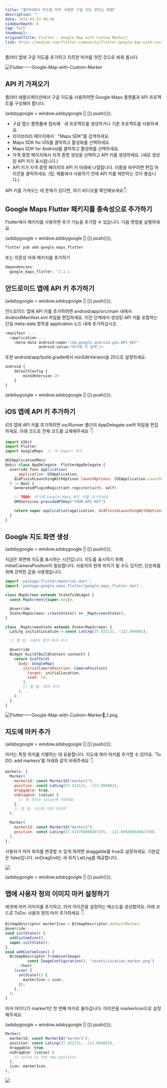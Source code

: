 ```yaml
---
title: "플러터에서 커스텀 마커 사용한 구글 지도 만드는 방법"
description: ""
date: 2024-03-23 00:40
sidebarDepth: 0
tag: Tech
thumbnail:
originalTitle: Flutter — Google Map with Custom Marker📍
link: https://medium.com/flutter-community/flutter-google-map-with-custom-marker-ea1555a37342
---
```


플러터 앱에 구글 지도를 추가하고 지루한 마커를 멋진 것으로 바꿔 봅시다.

![Flutter-—-Google-Map-with-Custom-Marker](./img/Flutter-—-Google-Map-with-Custom-Marker📍_0.png)

## API 키 가져오기

플러터 애플리케이션에서 구글 지도를 사용하려면 Google Maps 플랫폼과 API 프로젝트를 구성해야 합니다.

<!-- ui-log 수평형 -->

<ins class="adsbygoogle"
      style="display:block"
      data-ad-client="ca-pub-4877378276818686"
      data-ad-slot="9743150776"
      data-ad-format="auto"
      data-full-width-responsive="true"></ins>
<component is="script">
(adsbygoogle = window.adsbygoogle || []).push({});
</component>

- 구글 맵스 플랫폼에 접속해 ` 새 프로젝트를 생성하거나 기존 프로젝트를 사용하세요.
- 라이브러리 페이지에서 ` "Maps SDK"를 검색하세요.
- Maps SDK for iOS를 클릭하고 활성화를 선택하세요.
- Maps SDK for Android를 클릭하고 활성화를 선택하세요.
- 자격 증명 페이지에서 자격 증명 생성을 선택하고 API 키를 생성하세요. (새로 생성된 API 키가 표시됩니다.)
- API 키가 자격 증명 페이지의 API 키 아래에 나열됩니다. 이름을 바꾸려면 편집 아이콘을 클릭하세요. (팁: 제품에서 사용하기 전에 API 키를 제한하는 것이 좋습니다.)

API 키를 가져오는 데 문제가 있다면, 여기 비디오를 확인해보세요👇

## Google Maps Flutter 패키지를 종속성으로 추가하기

Flutter에서 패키지를 사용하면 추가 기능을 추가할 수 있습니다. 다음 명령을 실행하세요.

<!-- ui-log 수평형 -->

<ins class="adsbygoogle"
      style="display:block"
      data-ad-client="ca-pub-4877378276818686"
      data-ad-slot="9743150776"
      data-ad-format="auto"
      data-full-width-responsive="true"></ins>
<component is="script">
(adsbygoogle = window.adsbygoogle || []).push({});
</component>

```js
flutter pub add google_maps_flutter
```

또는 의존성 아래 패키지를 추가하기

```js
dependencies:
  google_maps_flutter: ^2.2.1
```

## 안드로이드 앱에 API 키 추가하기

<!-- ui-log 수평형 -->

<ins class="adsbygoogle"
      style="display:block"
      data-ad-client="ca-pub-4877378276818686"
      data-ad-slot="9743150776"
      data-ad-format="auto"
      data-full-width-responsive="true"></ins>
<component is="script">
(adsbygoogle = window.adsbygoogle || []).push({});
</component>

안드로이드 앱에 API 키를 추가하려면 android/app/src/main 내에서 AndroidManifest.xml 파일을 편집하세요. 이전 단계에서 생성된 API 키를 포함하는 단일 meta-data 항목을 application 노드 내에 추가하십시오.

```js
<manifest ...
  <application ...
    <meta-data android:name="com.google.android.geo.API_KEY"
               android:value="여기에 키 입력"/>
```

또한 android/app/build.gradle에서 minSdkVersion을 20으로 설정하세요.

```js
android {
    defaultConfig {
        minSdkVersion 20
    }
}
```

<!-- ui-log 수평형 -->

<ins class="adsbygoogle"
      style="display:block"
      data-ad-client="ca-pub-4877378276818686"
      data-ad-slot="9743150776"
      data-ad-format="auto"
      data-full-width-responsive="true"></ins>
<component is="script">
(adsbygoogle = window.adsbygoogle || []).push({});
</component>

## iOS 앱에 API 키 추가하기

iOS 앱에 API 키를 추가하려면 ios/Runner 폴더의 AppDelegate.swift 파일을 편집하세요. 아래 코드로 전체 코드를 교체해주세요 👇

```js
import UIKit
import Flutter
import GoogleMaps  // 이 import 추가

@UIApplicationMain
@objc class AppDelegate: FlutterAppDelegate {
  override func application(
    _ application: UIApplication,
    didFinishLaunchingWithOptions launchOptions: [UIApplication.LaunchOptionsKey: Any]?
  ) -> Bool {
    GeneratedPluginRegistrant.register(with: self)

    // TODO: 여기에 Google Maps API 키를 추가하세요
    GMSServices.provideAPIKey("YOUR-API-KEY")

    return super.application(application, didFinishLaunchingWithOptions: launchOptions)
  }
}
```

## Google 지도 화면 생성

<!-- ui-log 수평형 -->

<ins class="adsbygoogle"
      style="display:block"
      data-ad-client="ca-pub-4877378276818686"
      data-ad-slot="9743150776"
      data-ad-format="auto"
      data-full-width-responsive="true"></ins>
<component is="script">
(adsbygoogle = window.adsbygoogle || []).push({});
</component>

지금은 화면에 지도를 표시하는 시간입니다. 지도를 표시하기 위해 initialCameraPosition이 필요합니다. 사용자의 현재 위치가 될 수도 있지만, 단순화를 위해 강력한 값을 사용했습니다.

```js
import 'package:flutter/material.dart';
import 'package:google_maps_flutter/google_maps_flutter.dart';

class MapScreen extends StatefulWidget {
  const MapScreen({super.key});

  @override
  State<MapScreen> createState() => _MapScreenState();
}

class _MapScreenState extends State<MapScreen> {
  LatLng initialLocation = const LatLng(37.422131, -122.084801);

  // 할 일: 사용자 정의 마커 추가

  @override
  Widget build(BuildContext context) {
    return Scaffold(
      body: GoogleMap(
        initialCameraPosition: CameraPosition(
          target: initialLocation,
          zoom: 14,
        ),
        // 할 일: 마커 추가
      ),
    );
  }
}
```

![Flutter-—-Google-Map-with-Custom-Marker📍_1.png](./img/Flutter-—-Google-Map-with-Custom-Marker📍_1.png)

## 지도에 마커 추가

<!-- ui-log 수평형 -->

<ins class="adsbygoogle"
      style="display:block"
      data-ad-client="ca-pub-4877378276818686"
      data-ad-slot="9743150776"
      data-ad-format="auto"
      data-full-width-responsive="true"></ins>
<component is="script">
(adsbygoogle = window.adsbygoogle || []).push({});
</component>

마커는 특정 위치를 식별하는 데 유용합니다. 지도에 여러 마커를 추가할 수 있어요. 'To DO: add markers'를 아래와 같이 바꿔주세요 👇

```js
markers: {
  Marker(
    markerId: const MarkerId("marker1"),
    position: const LatLng(37.422131, -122.084801),
    draggable: true,
    onDragEnd: (value) {
      // 새 위치는 value에 저장돼요
    },
    // 할 일: 커스텀 마커 아이콘
  ),

  Marker(
    markerId: const MarkerId("marker2"),
    position: const LatLng(37.415768808487435, -122.08440050482749),
  ),
},
```

사용자가 마커 위치를 변경할 수 있게 하려면 draggable를 true로 설정하세요. 기본값은 false입니다. onDragEnd는 새 위치 LatLng를 제공합니다.

<img src="./img/Flutter-—-Google-Map-with-Custom-Marker📍_2.png" />

<!-- ui-log 수평형 -->

<ins class="adsbygoogle"
      style="display:block"
      data-ad-client="ca-pub-4877378276818686"
      data-ad-slot="9743150776"
      data-ad-format="auto"
      data-full-width-responsive="true"></ins>
<component is="script">
(adsbygoogle = window.adsbygoogle || []).push({});
</component>

## 맵에 사용자 정의 이미지 마커 설정하기

에셋에 마커 이미지를 추가하고, 마커 아이콘을 설정하는 메소드를 생성했어요. 아래 코드로 ToDo: 사용자 정의 마커 추가하세요 👇

```js
BitmapDescriptor markerIcon = BitmapDescriptor.defaultMarker;
@override
void initState() {
  addCustomIcon();
  super.initState();
}
void addCustomIcon() {
  BitmapDescriptor.fromAssetImage(
          const ImageConfiguration(), "assets/Location_marker.png")
      .then(
    (icon) {
      setState(() {
        markerIcon = icon;
      });
    },
  );
}
```

마커 아이디가 marker1인 첫 번째 마커로 돌아갑니다. 아이콘을 markerIcon으로 설정해주세요.

<!-- ui-log 수평형 -->

<ins class="adsbygoogle"
      style="display:block"
      data-ad-client="ca-pub-4877378276818686"
      data-ad-slot="9743150776"
      data-ad-format="auto"
      data-full-width-responsive="true"></ins>
<component is="script">
(adsbygoogle = window.adsbygoogle || []).push({});
</component>

```js
Marker(
  markerId: const MarkerId("marker1"),
  position: const LatLng(37.422131, -122.084801),
  draggable: true,
  onDragEnd: (value) {
    // value is the new position
  },
  icon: markerIcon,
),
```

<img src="./img/Flutter-—-Google-Map-with-Custom-Marker📍_3.png" />
